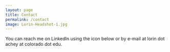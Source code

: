 ```yaml
---
layout: page
title: Contact
permalink: /contact
image: Lorin-Headshot-1.jpg
---
```


You can reach me on LinkedIn using the icon below or by e-mail at lorin dot achey at colorado dot edu.
